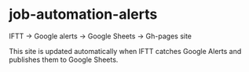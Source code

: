 # job-automation-alerts
IFTT -> Google alerts -> Google Sheets -> Gh-pages site

This site is updated automatically when IFTT catches Google Alerts and publishes them to Google Sheets.
